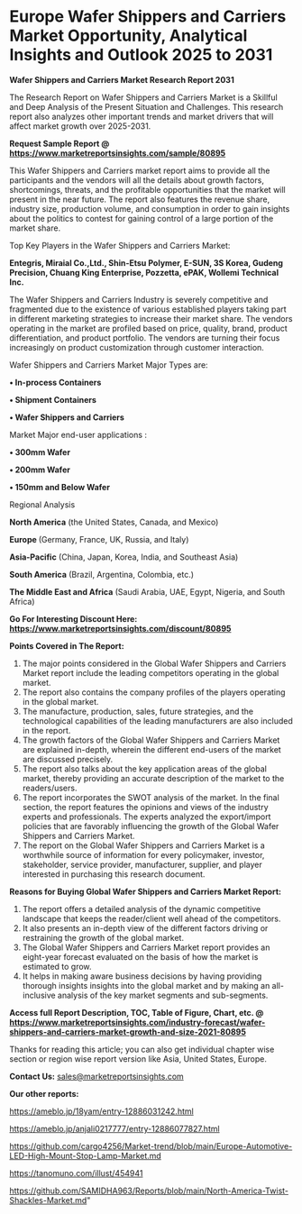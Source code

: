 # Europe Wafer Shippers and Carriers Market Opportunity, Analytical Insights and Outlook 2025 to 2031

<strong>Wafer Shippers and Carriers Market Research Report 2031</strong>

The Research Report on Wafer Shippers and Carriers Market is a Skillful and Deep Analysis of the Present Situation and Challenges. This research report also analyzes other important trends and market drivers that will affect market growth over 2025-2031.

<strong>Request Sample Report @ <a href=https://www.marketreportsinsights.com/sample/80895>https://www.marketreportsinsights.com/sample/80895</a></strong>

This Wafer Shippers and Carriers market report aims to provide all the participants and the vendors will all the details about growth factors, shortcomings, threats, and the profitable opportunities that the market will present in the near future. The report also features the revenue share, industry size, production volume, and consumption in order to gain insights about the politics to contest for gaining control of a large portion of the market share.

Top Key Players in the Wafer Shippers and Carriers Market:

<strong>Entegris, Miraial Co.,Ltd., Shin-Etsu Polymer, E-SUN, 3S Korea, Gudeng Precision, Chuang King Enterprise, Pozzetta, ePAK, Wollemi Technical Inc.</strong>

The Wafer Shippers and Carriers Industry is severely competitive and fragmented due to the existence of various established players taking part in different marketing strategies to increase their market share. The vendors operating in the market are profiled based on price, quality, brand, product differentiation, and product portfolio. The vendors are turning their focus increasingly on product customization through customer interaction.

Wafer Shippers and Carriers Market Major Types are:

<strong>• In-process Containers

• Shipment Containers

• Wafer Shippers and Carriers</strong>

Market Major end-user applications :

<strong>• 300mm Wafer

• 200mm Wafer

• 150mm and Below Wafer</strong>

Regional Analysis

</u><strong><b>North America</b></strong> (the United States, Canada, and Mexico)

<strong><b>Europe </b></strong>(Germany, France, UK, Russia, and Italy)

<strong><b>Asia-Pacific</b></strong> (China, Japan, Korea, India, and Southeast Asia)

<strong><b>South America</b></strong> (Brazil, Argentina, Colombia, etc.)

<strong><b>The Middle East and Africa</b></strong> (Saudi Arabia, UAE, Egypt, Nigeria, and South Africa)

<strong>Go For Interesting Discount Here: <a href=https://www.marketreportsinsights.com/discount/80895>https://www.marketreportsinsights.com/discount/80895</a></strong>

<strong>Points Covered in The Report:</strong>
<ol>
  <li>The major points considered in the Global Wafer Shippers and Carriers Market report include the leading competitors operating in the global market.</li>
  <li>The report also contains the company profiles of the players operating in the global market.</li>
  <li>The manufacture, production, sales, future strategies, and the technological capabilities of the leading manufacturers are also included in the report.</li>
  <li>The growth factors of the Global Wafer Shippers and Carriers Market are explained in-depth, wherein the different end-users of the market are discussed precisely.</li>
  <li>The report also talks about the key application areas of the global market, thereby providing an accurate description of the market to the readers/users.</li>
  <li>The report incorporates the SWOT analysis of the market. In the final section, the report features the opinions and views of the industry experts and professionals. The experts analyzed the export/import policies that are favorably influencing the growth of the Global Wafer Shippers and Carriers Market.</li>
  <li>The report on the Global Wafer Shippers and Carriers Market is a worthwhile source of information for every policymaker, investor, stakeholder, service provider, manufacturer, supplier, and player interested in purchasing this research document.</li>
</ol>
<strong>Reasons for Buying Global Wafer Shippers and Carriers Market Report:</strong>

<ol>
  <li>The report offers a detailed analysis of the dynamic competitive landscape that keeps the reader/client well ahead of the competitors.</li>
  <li>It also presents an in-depth view of the different factors driving or restraining the growth of the global market.</li>
  <li>The Global Wafer Shippers and Carriers Market report provides an eight-year forecast evaluated on the basis of how the market is estimated to grow.</li>
  <li>It helps in making aware business decisions by having providing thorough insights insights into the global market and by making an all-inclusive analysis of the key market segments and sub-segments.</li>
</ol>
<strong>Access full Report Description, TOC, Table of Figure, Chart, etc. @ <a href=https://www.marketreportsinsights.com/industry-forecast/wafer-shippers-and-carriers-market-growth-and-size-2021-80895>https://www.marketreportsinsights.com/industry-forecast/wafer-shippers-and-carriers-market-growth-and-size-2021-80895</a></strong>


Thanks for reading this article; you can also get individual chapter wise section or region wise report version like Asia, United States, Europe.

<strong>Contact Us:</strong>
sales@marketreportsinsights.com

<strong>Our other reports:</strong>

<a href=https://ameblo.jp/18yam/entry-12886031242.html>https://ameblo.jp/18yam/entry-12886031242.html</a>

<a href=https://ameblo.jp/anjali0217777/entry-12886077827.html>https://ameblo.jp/anjali0217777/entry-12886077827.html</a>

<a href=https://github.com/cargo4256/Market-trend/blob/main/Europe-Automotive-LED-High-Mount-Stop-Lamp-Market.md>https://github.com/cargo4256/Market-trend/blob/main/Europe-Automotive-LED-High-Mount-Stop-Lamp-Market.md</a>

<a href=https://tanomuno.com/illust/454941>https://tanomuno.com/illust/454941</a>

<a href=https://github.com/SAMIDHA963/Reports/blob/main/North-America-Twist-Shackles-Market.md>https://github.com/SAMIDHA963/Reports/blob/main/North-America-Twist-Shackles-Market.md</a>"
